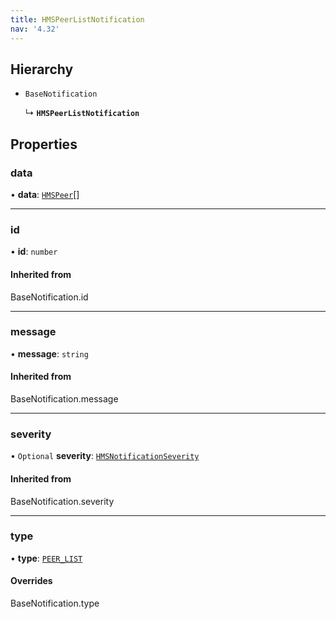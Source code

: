 ```yaml
---
title: HMSPeerListNotification
nav: '4.32'
---
```


## Hierarchy

- `BaseNotification`

  ↳ **`HMSPeerListNotification`**

## Properties

### data

• **data**: [`HMSPeer`](/api-reference/javascript/v2/interfaces/HMSPeer)[]

---

### id

• **id**: `number`

#### Inherited from

BaseNotification.id

---

### message

• **message**: `string`

#### Inherited from

BaseNotification.message

---

### severity

• `Optional` **severity**: [`HMSNotificationSeverity`](/api-reference/javascript/v2/enums/HMSNotificationSeverity)

#### Inherited from

BaseNotification.severity

---

### type

• **type**: [`PEER_LIST`](/api-reference/javascript/v2/enums/HMSNotificationTypes#peer_list)

#### Overrides

BaseNotification.type
